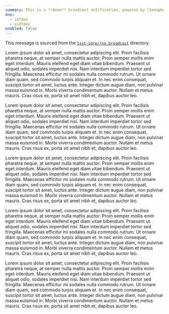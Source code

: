 ```yaml
---
summary: This is a **demo** broadcast notification, powered by [Semaphore](https://github.com/lsst-sqre/semaphore).
env:
  - idfdev
  - usdfdev
enabled: false
---
```


This message is sourced from the [`lsst-sqre/rsp_broadcast`](https://github.com/lsst-sqre/rsp_broadcast) directory.

Lorem ipsum dolor sit amet, consectetur adipiscing elit. Proin facilisis pharetra neque, at semper nulla mattis auctor. Proin semper mollis enim eget interdum. Mauris eleifend eget diam vitae bibendum. Praesent ut aliquet odio, sodales imperdiet nisi. Nam interdum imperdiet tortor sed fringilla. Maecenas efficitur mi sodales nulla commodo rutrum. Ut ornare diam quam, sed commodo turpis aliquam et. In nec enim consequat, suscipit tortor sit amet, luctus ante. Integer dictum augue diam, non pulvinar massa euismod in. Morbi viverra condimentum auctor. Nullam et metus mauris. Cras risus ex, porta sit amet nibh et, dapibus auctor leo.

Lorem ipsum dolor sit amet, consectetur adipiscing elit. Proin facilisis pharetra neque, at semper nulla mattis auctor. Proin semper mollis enim eget interdum. Mauris eleifend eget diam vitae bibendum. Praesent ut aliquet odio, sodales imperdiet nisi. Nam interdum imperdiet tortor sed fringilla. Maecenas efficitur mi sodales nulla commodo rutrum. Ut ornare diam quam, sed commodo turpis aliquam et. In nec enim consequat, suscipit tortor sit amet, luctus ante. Integer dictum augue diam, non pulvinar massa euismod in. Morbi viverra condimentum auctor. Nullam et metus mauris. Cras risus ex, porta sit amet nibh et, dapibus auctor leo.

Lorem ipsum dolor sit amet, consectetur adipiscing elit. Proin facilisis pharetra neque, at semper nulla mattis auctor. Proin semper mollis enim eget interdum. Mauris eleifend eget diam vitae bibendum. Praesent ut aliquet odio, sodales imperdiet nisi. Nam interdum imperdiet tortor sed fringilla. Maecenas efficitur mi sodales nulla commodo rutrum. Ut ornare diam quam, sed commodo turpis aliquam et. In nec enim consequat, suscipit tortor sit amet, luctus ante. Integer dictum augue diam, non pulvinar massa euismod in. Morbi viverra condimentum auctor. Nullam et metus mauris. Cras risus ex, porta sit amet nibh et, dapibus auctor leo.

Lorem ipsum dolor sit amet, consectetur adipiscing elit. Proin facilisis pharetra neque, at semper nulla mattis auctor. Proin semper mollis enim eget interdum. Mauris eleifend eget diam vitae bibendum. Praesent ut aliquet odio, sodales imperdiet nisi. Nam interdum imperdiet tortor sed fringilla. Maecenas efficitur mi sodales nulla commodo rutrum. Ut ornare diam quam, sed commodo turpis aliquam et. In nec enim consequat, suscipit tortor sit amet, luctus ante. Integer dictum augue diam, non pulvinar massa euismod in. Morbi viverra condimentum auctor. Nullam et metus mauris. Cras risus ex, porta sit amet nibh et, dapibus auctor leo.

Lorem ipsum dolor sit amet, consectetur adipiscing elit. Proin facilisis pharetra neque, at semper nulla mattis auctor. Proin semper mollis enim eget interdum. Mauris eleifend eget diam vitae bibendum. Praesent ut aliquet odio, sodales imperdiet nisi. Nam interdum imperdiet tortor sed fringilla. Maecenas efficitur mi sodales nulla commodo rutrum. Ut ornare diam quam, sed commodo turpis aliquam et. In nec enim consequat, suscipit tortor sit amet, luctus ante. Integer dictum augue diam, non pulvinar massa euismod in. Morbi viverra condimentum auctor. Nullam et metus mauris. Cras risus ex, porta sit amet nibh et, dapibus auctor leo.

